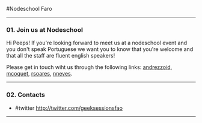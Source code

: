 #Nodeschool Faro

---------------------------------------------------------------------------------------------------

### 01. Join us at Nodeschool

Hi Peeps! If you're looking forward to meet us at a nodeschool event and you don't speak Portuguese we want you to know that you're welcome and that all the staff are fluent english speakers!

Please get in touch wiht us through the following links: [andrezzoid](https://github.com/andrezzoid), [mcoquet](https://github.com/mcoquet), [rsoares](https://github.com/rsoares), [nneves](https://github.com/nneves).

---------------------------------------------------------------------------------------------------

### 02. Contacts

- #twitter http://twitter.com/geeksessionsfao

---------------------------------------------------------------------------------------------------
